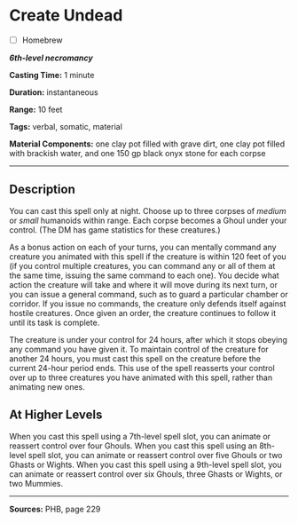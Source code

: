 # Create Undead

- [ ] Homebrew

***6th-level necromancy***

**Casting Time:** 1 minute

**Duration:** instantaneous

**Range:** 10 feet

**Tags:** verbal, somatic, material

**Material Components:** one clay pot filled with grave dirt, one clay pot filled with brackish water, and one 150 gp black onyx stone for each corpse

---

## Description
You can cast this spell only at night.
Choose up to three corpses of *medium* or *small* humanoids within range.
Each corpse becomes a Ghoul under your control.
(The DM has game statistics for these creatures.)

As a bonus action on each of your turns, you can mentally command any creature you animated with this spell if the creature is within 120 feet of you (if you control multiple creatures, you can command any or all of them at the same time, issuing the same command to each one).
You decide what action the creature will take and where it will move during its next turn, or you can issue a general command, such as to guard a particular chamber or corridor.
If you issue no commands, the creature only defends itself against hostile creatures.
Once given an order, the creature continues to follow it until its task is complete.

The creature is under your control for 24 hours, after which it stops obeying any command you have given it.
To maintain control of the creature for another 24 hours, you must cast this spell on the creature before the current 24-hour period ends.
This use of the spell reasserts your control over up to three creatures you have animated with this spell, rather than animating new ones.

## At Higher Levels
When you cast this spell using a 7th-level spell slot, you can animate or reassert control over four Ghouls.
When you cast this spell using an 8th-level spell slot, you can animate or reassert control over five Ghouls or two Ghasts or Wights.
When you cast this spell using a 9th-level spell slot, you can animate or reassert control over six Ghouls, three Ghasts or Wights, or two Mummies.

---

**Sources:** PHB, page 229
